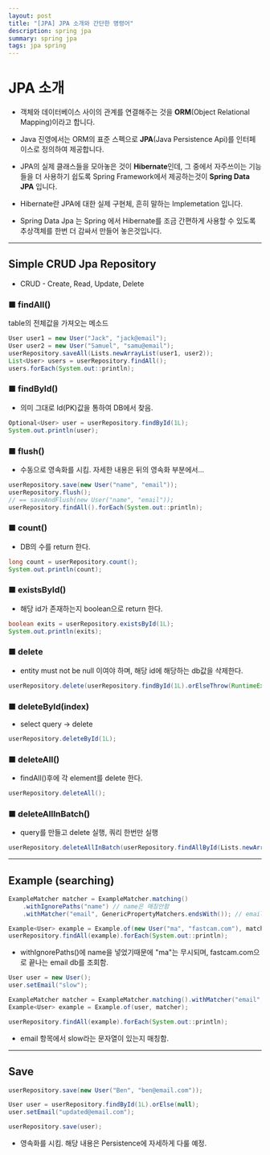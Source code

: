 ```yaml
---
layout: post
title: "[JPA] JPA 소개와 간단한 명령어"
description: spring jpa
summary: spring jpa
tags: jpa spring
---
```


# JPA 소개

- 객체와 데이터베이스 사이의 관계를 연결해주는 것을 **ORM**(Object Relational Mapping)이라고 합니다.
- Java 진영에서는 ORM의 표준 스펙으로 **JPA**(Java Persistence Api)를 인터페이스로 정의하여 제공합니다.
- JPA의 실제 클래스들을 모아놓은 것이 **Hibernate**인데, 그 중에서 자주쓰이는 기능들을 더 사용하기 쉽도록 Spring Framework에서 제공하는것이 **Spring Data JPA** 입니다.

- Hibernate란 JPA에 대한 실제 구현체, 흔히 말하는 Implemetation 입니다.
- Spring Data Jpa 는 Spring 에서 Hibernate를 조금 간편하게 사용할 수 있도록 추상객체를 한번 더 감싸서 만들어 놓은것입니다.

---

## Simple CRUD Jpa Repository

- CRUD - Create, Read, Update, Delete

### ■ findAll()

table의 전체값을 가져오는 메소드

```java
User user1 = new User("Jack", "jack@email");
User user2 = new User("Samuel", "samu@email");
userRepository.saveAll(Lists.newArrayList(user1, user2));
List<User> users = userRepository.findAll();
users.forEach(System.out::println);
```

### ■ findById()

- 의미 그대로 Id(PK)값을 통하여 DB에서 찾음.

```java
Optional<User> user = userRepository.findById(1L);
System.out.println(user);
```

### ■ flush()

- 수동으로 영속화를 시킴. 자세한 내용은 뒤의 영속화 부분에서...

```java
userRepository.save(new User("name", "email"));
userRepository.flush();
// == saveAndFlush(new User("name", "email"));
userRepository.findAll().forEach(System.out::println);
```

### ■ count()

- DB의 수를 return 한다.

```java
long count = userRepository.count();
System.out.println(count);
```

### ■ existsById()

- 해당 id가 존재하는지 boolean으로 return 한다.

```java
boolean exits = userRepository.existsById(1L);
System.out.println(exits);
```

### ■ delete

- entity must not be null 이여야 하며, 해당 id에 해당하는 db값을 삭제한다.

```java
userRepository.delete(userRepository.findById(1L).orElseThrow(RuntimeException::new));
```

### ■ deleteById(index)

- select query -> delete

```java
userRepository.deleteById(1L);
```

### ■ deleteAll()

- findAll()후에 각 element를 delete 한다.

```java
userRepository.deleteAll();
```

### ■ deleteAllInBatch()

- query를 만들고 delete 실행, 쿼리 한번만 실행

```java
userRepository.deleteAllInBatch(userRepository.findAllById(Lists.newArrayList(1L, 3L)));
```

---

## Example (searching)

```java
ExampleMatcher matcher = ExampleMatcher.matching()
    .withIgnorePaths("name") // name은 매칭안함
    .withMatcher("email", GenericPropertyMatchers.endsWith()); // email 항목의 끝부분만 매치

Example<User> example = Example.of(new User("ma", "fastcam.com"), matcher);
userRepository.findAll(example).forEach(System.out::println);
```

- withIgnorePaths()에 name을 넣었기때문에 "ma"는 무시되며, fastcam.com으로 끝나는 email db를 조회함.

``` java
User user = new User();
user.setEmail("slow");

ExampleMatcher matcher = ExampleMatcher.matching().withMatcher("email", GenericPropertyMatchers.contains());
Example<User> example = Example.of(user, matcher);

userRepository.findAll(example).forEach(System.out::println);
```

- email 항목에서 slow라는 문자열이 있는지 매칭함.

---

## Save

```java
userRepository.save(new User("Ben", "ben@email.com"));

User user = userRepository.findById(1L).orElse(null);
user.setEmail("updated@email.com");

userRepository.save(user);
```

- 영속화를 시킴. 해당 내용은 Persistence에 자세하게 다룰 예정.
